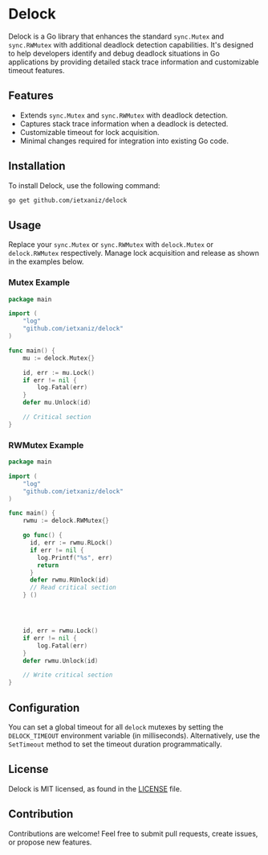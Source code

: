 # Delock

Delock is a Go library that enhances the standard `sync.Mutex` and `sync.RWMutex` with additional deadlock detection capabilities. It's designed to help developers identify and debug deadlock situations in Go applications by providing detailed stack trace information and customizable timeout features.

## Features

- Extends `sync.Mutex` and `sync.RWMutex` with deadlock detection.
- Captures stack trace information when a deadlock is detected.
- Customizable timeout for lock acquisition.
- Minimal changes required for integration into existing Go code.

## Installation

To install Delock, use the following command:

```bash
go get github.com/ietxaniz/delock
```

## Usage

Replace your `sync.Mutex` or `sync.RWMutex` with `delock.Mutex` or `delock.RWMutex` respectively. Manage lock acquisition and release as shown in the examples below.

### Mutex Example

```go
package main

import (
    "log"
    "github.com/ietxaniz/delock"
)

func main() {
    mu := delock.Mutex{}

    id, err := mu.Lock()
    if err != nil {
        log.Fatal(err)
    }
    defer mu.Unlock(id)

    // Critical section
}
```

### RWMutex Example

```go
package main

import (
    "log"
    "github.com/ietxaniz/delock"
)

func main() {
    rwmu := delock.RWMutex{}

    go func() {
      id, err := rwmu.RLock()
      if err != nil {
        log.Printf("%s", err)
        return
      }
      defer rwmu.RUnlock(id)
      // Read critical section
    } ()




    id, err = rwmu.Lock()
    if err != nil {
        log.Fatal(err)
    }
    defer rwmu.Unlock(id)

    // Write critical section
}
```

## Configuration

You can set a global timeout for all `delock` mutexes by setting the `DELOCK_TIMEOUT` environment variable (in milliseconds). Alternatively, use the `SetTimeout` method to set the timeout duration programmatically.

## License

Delock is MIT licensed, as found in the [LICENSE](LICENSE) file.

## Contribution

Contributions are welcome! Feel free to submit pull requests, create issues, or propose new features.
